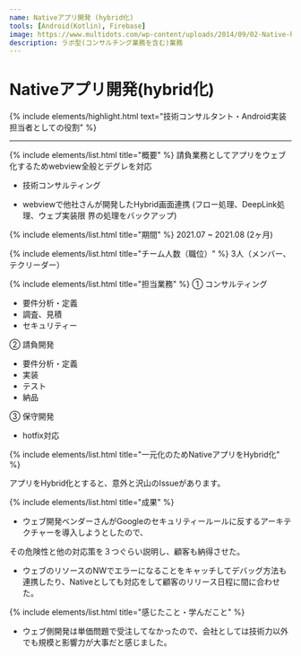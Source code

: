 ```yaml
---
name: Nativeアプリ開発 (hybrid化)
tools: [Android(Kotlin), Firebase]
image: https://www.multidots.com/wp-content/uploads/2014/09/02-Native-hybrid.jpg?quality=90
description: ラボ型(コンサルチング業務を含む)業務
---
```


# Nativeアプリ開発(hybrid化)
{% include elements/highlight.html text="技術コンサルタント・Android実装担当者としての役割" %}

---
{% include elements/list.html title="概要" %}
請負業務としてアプリをウェブ化するためwebview全般とデグレを対応

- 技術コンサルティング

- webviewで他社さんが開発したHybrid画面連携 (フロー処理、DeepLink処理、ウェブ実装限 界の処理をバックアップ)

{% include elements/list.html title="期間" %}
2021.07 ~ 2021.08 (2ヶ月)

{% include elements/list.html title="チーム人数（職位）" %}
3人（メンバー、テクリーダー）

{% include elements/list.html title="担当業務" %}
① コンサルティング 
- 要件分析・定義 
- 調査、見積
- セキュリティー

② 請負開発 
- 要件分析・定義 
- 実装
- テスト
- 納品

③ 保守開発
- hotfix対応


{% include elements/list.html title="一元化のためNativeアプリをHybrid化" %}

アプリをHybrid化とすると、意外と沢山のIssueがあります。


{% include elements/list.html title="成果" %}

- ウェブ開発ベンダーさんがGoogleのセキュリティールールに反するアーキテクチャーを導入しようとしたので、

その危険性と他の対応策を３つぐらい説明し、顧客も納得させた。

- ウェブのリソースのNWでエラーになることをキャッチしてデバッグ方法も連携したり、Nativeとしても対応をして顧客のリリース日程に間に合わせた。


{% include elements/list.html title="感じたこと・学んだこと" %}
- ウェブ側開発は単価問題で受注してなかったので、会社としては技術力以外でも規模と影響力が大事だと感じました。
